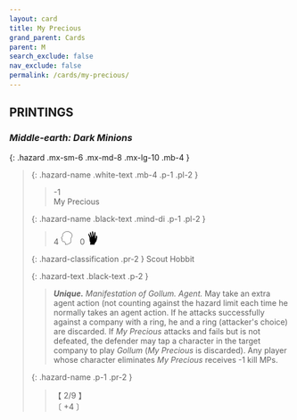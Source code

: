 ```yaml
---
layout: card
title: My Precious
grand_parent: Cards
parent: M
search_exclude: false
nav_exclude: false
permalink: /cards/my-precious/
---
```


## PRINTINGS


### _Middle-earth: Dark Minions_

{: .hazard .mx-sm-6 .mx-md-8 .mx-lg-10 .mb-4 }
> {: .hazard-name .white-text .mb-4 .p-1 .pl-2 }
> > <div class="hazard-mp">-1</div>
> > <div class="card-name">My Precious</div>
>
> {: .hazard-name .black-text .mind-di .p-1 .pl-2 }
> > 4 ![](/assets/images/mind.svg)&emsp;0 ![](/assets/images/di.svg)
>
> {: .hazard-classification .pr-2 }
> Scout Hobbit
>
> {: .hazard-text .black-text .p-2 }
> > _**Unique.**_ _Manifestation of Gollum._ _Agent._ May take an extra agent action (not counting against the hazard limit each time he normally takes an agent action. If he attacks successfully against a company with a ring, he and a ring (attacker's choice) are discarded. If _My Precious_ attacks and fails but is not defeated, the defender may tap a character in the target company to play _Gollum_ (_My Precious_ is discarded). Any player whose character eliminates _My Precious_ receives -1 kill MPs.   
>
> {: .hazard-name .p-1 .pr-2 }
> > <div class="card-shield">【 2/9 】</div>
> > <div class="card-corruption-white">〔 +4 〕</div>
